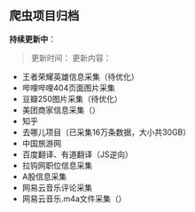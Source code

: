 ## 爬虫项目归档
**持续更新中**：
> 更新时间：
> 更新内容：
- 王者荣耀英雄信息采集（待优化）
- 哔哩哔哩404页面图片采集
- 豆瓣250图片采集（待优化）
- 美团商家信息采集（）
- 知乎
- 去哪儿项目（已采集16万条数据，大小共30GB）
- 中国旅游网
- 百度翻译、有道翻译（JS逆向）
- 拉钩网职位信息采集
- A股信息采集
- 网易云音乐评论采集
- 网易云音乐.m4a文件采集（）
